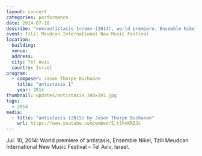 ```yaml
---
layout: concert
categories: performance
date: 2014-07-10
describe: "<em>antistasis 1</em> (2014), world premiere. Ensemble Nikel."
event: Tzlil Meudcan International New Music Festival
location:
  building:
  venue:
  address:
  city: Tel Aviv
  country: Israel
program:
  - composer: Jason Thorpe Buchanan
    title: "antistasis 1"
    year: 2014
thumbnail: updates/antistasis_340x191.jpg
tags:
  - 2014
media:
  - title: "antistasis (2015) by Jason Thorpe Buchanan"
    url: https://www.youtube.com/embed/S_tlkvKRIJc
---
```


Jul. 10, 2014: World premiere of antistasis, Ensemble Nikel, Tzlil Meudcan International New Music Festival – Tel Aviv, Israel.
